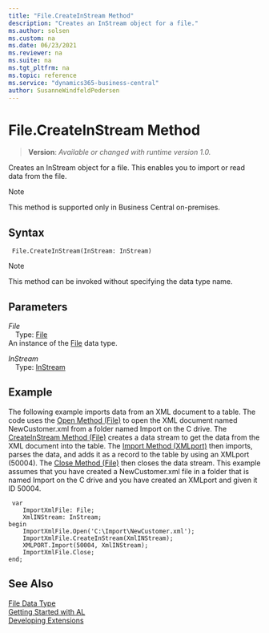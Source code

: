 ```yaml
---
title: "File.CreateInStream Method"
description: "Creates an InStream object for a file."
ms.author: solsen
ms.custom: na
ms.date: 06/23/2021
ms.reviewer: na
ms.suite: na
ms.tgt_pltfrm: na
ms.topic: reference
ms.service: "dynamics365-business-central"
author: SusanneWindfeldPedersen
---
```

[//]: # (START>DO_NOT_EDIT)
[//]: # (IMPORTANT:Do not edit any of the content between here and the END>DO_NOT_EDIT.)
[//]: # (Any modifications should be made in the .xml files in the ModernDev repo.)
# File.CreateInStream Method
> **Version**: _Available or changed with runtime version 1.0._

Creates an InStream object for a file. This enables you to import or read data from the file.

> [!NOTE]
> This method is supported only in Business Central on-premises.

## Syntax
```AL
 File.CreateInStream(InStream: InStream)
```
> [!NOTE]
> This method can be invoked without specifying the data type name.
## Parameters
*File*  
&emsp;Type: [File](file-data-type.md)  
An instance of the [File](file-data-type.md) data type.  

*InStream*  
&emsp;Type: [InStream](../instream/instream-data-type.md)  
  



[//]: # (IMPORTANT: END>DO_NOT_EDIT)

## Example

The following example imports data from an XML document to a table. The code uses the [Open Method \(File\)](../../methods-auto/file/file-open-method.md) to open the XML document named NewCustomer.xml from a folder named Import on the C drive. The [CreateInStream Method \(File\)](../../methods-auto/file/file-createinstream-method.md) creates a data stream to get the data from the XML document into the table. The [Import Method \(XMLport\)](../../methods-auto/xmlport/xmlport-import-method.md) then imports, parses the data, and adds it as a record to the table by using an XMLport \(50004\). The [Close Method \(File\)](../../methods-auto/file/file-close-method.md) then closes the data stream. This example assumes that you have created a NewCustomer.xml file in a folder that is named Import on the C drive and you have created an XMLport and given it ID 50004.
 
```
 var
    ImportXmlFile: File;
    XmlINStream: InStream;
begin
    ImportXmlFile.Open('C:\Import\NewCustomer.xml');  
    ImportXmlFile.CreateInStream(XmlINStream);  
    XMLPORT.Import(50004, XmlINStream);  
    ImportXmlFile.Close;  
end;

```  


## See Also
[File Data Type](file-data-type.md)  
[Getting Started with AL](../../devenv-get-started.md)  
[Developing Extensions](../../devenv-dev-overview.md)